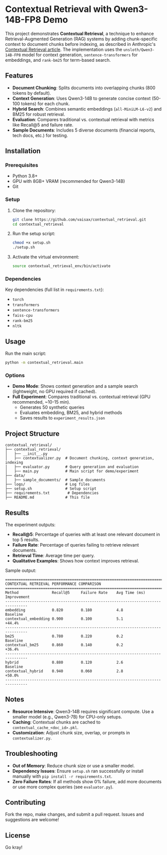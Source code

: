 # Contextual Retrieval with Qwen3-14B-FP8 Demo

This project demonstrates **Contextual Retrieval**, a technique to enhance Retrieval-Augmented Generation (RAG) systems by adding chunk-specific context to document chunks before indexing, as described in Anthropic's [Contextual Retrieval article](https://www.anthropic.com/news/contextual-retrieval). The implementation uses the `unsloth/Qwen3-14B-FP8` model for context generation, `sentence-transformers` for embeddings, and `rank-bm25` for term-based search.

## Features
- **Document Chunking**: Splits documents into overlapping chunks (800 tokens by default).
- **Context Generation**: Uses Qwen3-14B to generate concise context (50-100 tokens) for each chunk.
- **Hybrid Search**: Combines semantic embeddings (`all-MiniLM-L6-v2`) and BM25 for robust retrieval.
- **Evaluation**: Compares traditional vs. contextual retrieval with metrics like Recall@5 and failure rate.
- **Sample Documents**: Includes 5 diverse documents (financial reports, tech docs, etc.) for testing.

## Installation

### Prerequisites
- Python 3.8+
- GPU with 8GB+ VRAM (recommended for Qwen3-14B)
- Git

### Setup
1. Clone the repository:
   ```bash
   git clone https://github.com/vaisax/contextual_retrieval.git
   cd contextual_retrieval
   ```
2. Run the setup script:
   ```bash
   chmod +x setup.sh
   ./setup.sh
   ```
3. Activate the virtual environment:
   ```bash
   source contextual_retrieval_env/bin/activate
   ```

### Dependencies
Key dependencies (full list in `requirements.txt`):
- `torch`
- `transformers`
- `sentence-transformers`
- `faiss-cpu`
- `rank-bm25`
- `nltk`

## Usage

Run the main script:
```bash
python -m contextual_retrieval.main
```

### Options
- **Demo Mode**: Shows context generation and a sample search (lightweight, no GPU required if cached).
- **Full Experiment**: Compares traditional vs. contextual retrieval (GPU recommended, ~10-15 min).
  - Generates 50 synthetic queries
  - Evaluates embedding, BM25, and hybrid methods
  - Saves results to `experiment_results.json`

## Project Structure
```
contextual_retrieval/
├── contextual_retrieval/
│   ├── __init__.py
│   ├── contextualizer.py  # Document chunking, context generation, indexing
│   ├── evaluator.py       # Query generation and evaluation
│   ├── main.py            # Main script for demo/experiment
├── data/
│   ├── sample_documents/  # Sample documents
├── logs/                  # Log files
├── setup.sh               # Setup script
├── requirements.txt        # Dependencies
├── README.md              # This file
```

## Results
The experiment outputs:
- **Recall@5**: Percentage of queries with at least one relevant document in top 5 results.
- **Failure Rate**: Percentage of queries failing to retrieve relevant documents.
- **Retrieval Time**: Average time per query.
- **Qualitative Examples**: Shows how context improves retrieval.

Sample output:
```
================================================================================
CONTEXTUAL RETRIEVAL PERFORMANCE COMPARISON
================================================================================
Method               Recall@5     Failure Rate    Avg Time (ms)   Improvement 
--------------------------------------------------------------------------------
embedding            0.820        0.180           4.8             Baseline    
contextual_embedding 0.900        0.100           5.1             +44.4%      
--------------------------------------------------------------------------------
bm25                 0.780        0.220           0.2             Baseline    
contextual_bm25      0.860        0.140           0.2             +36.4%      
--------------------------------------------------------------------------------
hybrid               0.880        0.120           2.6             Baseline    
contextual_hybrid    0.940        0.060           2.8             +50.0%      
--------------------------------------------------------------------------------
```

## Notes
- **Resource Intensive**: Qwen3-14B requires significant compute. Use a smaller model (e.g., Qwen3-7B) for CPU-only setups.
- **Caching**: Contextual chunks are cached to `contextual_cache_<doc_id>.pkl`.
- **Customization**: Adjust chunk size, overlap, or prompts in `contextualizer.py`.

## Troubleshooting
- **Out of Memory**: Reduce chunk size or use a smaller model.
- **Dependency Issues**: Ensure `setup.sh` ran successfully or install manually with `pip install -r requirements.txt`.
- **Zero Failure Rates**: If all methods show 0% failure, add more documents or use more complex queries (see `evaluator.py`).

## Contributing
Fork the repo, make changes, and submit a pull request. Issues and suggestions are welcome!

## License
Go kray!